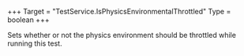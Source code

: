 +++
Target = "TestService.IsPhysicsEnvironmentalThrottled"
Type = boolean
+++

Sets whether or not the physics environment should be throttled while running this test.